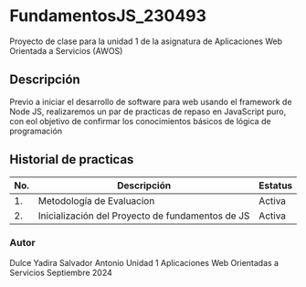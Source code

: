 # FundamentosJS_230493
Proyecto de clase para la unidad 1 de la asignatura de Aplicaciones Web Orientada a Servicios (AWOS)


## Descripción
  Previo a iniciar el desarrollo de software para web usando el framework de Node JS, realizaremos un 
  par de practicas de repaso en JavaScript puro, con eol objetivo de confirmar los conocimientos 
  básicos de lógica de programación

## Historial de practicas

|No.|Descripción|Estatus|
|--|--|--|
|1.|Metodología de Evaluacion|Activa|
|2.|Inicialización del Proyecto de fundamentos de JS|Activa|





  ### Autor
  Dulce Yadira Salvador Antonio
  Unidad 1
  Aplicaciones Web Orientadas a Servicios
  Septiembre 2024 
